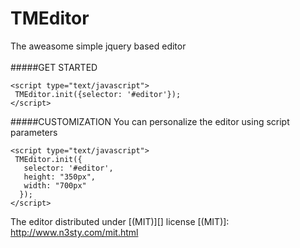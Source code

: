 # TMEditor
The aweasome simple jquery based editor<br><br>
#####GET STARTED
  
    <script type="text/javascript">
     TMEditor.init({selector: '#editor'});
    </script>

#####CUSTOMIZATION
You can personalize the editor using script parameters</b>

    <script type="text/javascript">
     TMEditor.init({
       selector: '#editor',
       height: "350px",
       width: "700px"
      });
    </script>

The editor distributed under [(MIT)][] license
[(MIT)]: http://www.n3sty.com/mit.html
